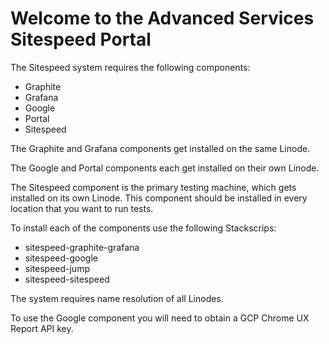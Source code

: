 # **Welcome to the Advanced Services Sitespeed Portal**

The Sitespeed system requires the following components:

- Graphite
- Grafana
- Google
- Portal
- Sitespeed

The Graphite and Grafana components get installed on the same Linode.

The Google and Portal components each get installed on their own Linode.

The Sitespeed component is the primary testing machine, which gets installed on its own Linode. This component should be installed in every location that you want to run tests.

To install each of the components use the following Stackscrips:

- sitespeed-graphite-grafana
- sitespeed-google
- sitespeed-jump
- sitespeed-sitespeed

The system requires name resolution of all Linodes.

To use the Google component you will need to obtain a GCP Chrome UX Report API key.
